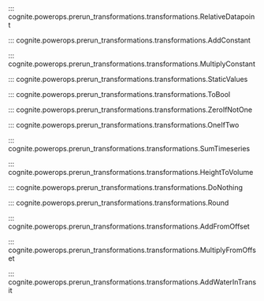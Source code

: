 ::: cognite.powerops.prerun_transformations.transformations.RelativeDatapoint

::: cognite.powerops.prerun_transformations.transformations.AddConstant

::: cognite.powerops.prerun_transformations.transformations.MultiplyConstant

::: cognite.powerops.prerun_transformations.transformations.StaticValues

::: cognite.powerops.prerun_transformations.transformations.ToBool

::: cognite.powerops.prerun_transformations.transformations.ZeroIfNotOne

::: cognite.powerops.prerun_transformations.transformations.OneIfTwo

::: cognite.powerops.prerun_transformations.transformations.SumTimeseries

::: cognite.powerops.prerun_transformations.transformations.HeightToVolume

::: cognite.powerops.prerun_transformations.transformations.DoNothing

::: cognite.powerops.prerun_transformations.transformations.Round

::: cognite.powerops.prerun_transformations.transformations.AddFromOffset

::: cognite.powerops.prerun_transformations.transformations.MultiplyFromOffset

::: cognite.powerops.prerun_transformations.transformations.AddWaterInTransit
